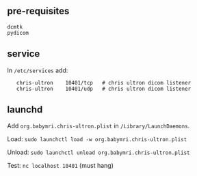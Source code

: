 ## pre-requisites
```
dcmtk
pydicom
```

## service
In `/etc/services` add: 
```
   chris-ultron    10401/tcp   # chris ultron dicom listener
   chris-ultron    10401/udp   # chris ultron dicom listener
```

## launchd
Add `org.babymri.chris-ultron.plist` in `/Library/LaunchDaemons`.

Load: `sudo launchctl load -w org.babymri.chris-ultron.plist`

Unload: `sudo launchctl unload org.babymri.chris-ultron.plist`

Test: `nc localhost 10401` (must hang)
